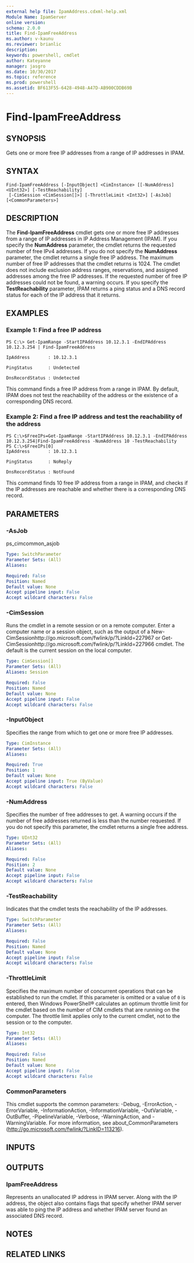 ```yaml
---
external help file: IpamAddress.cdxml-help.xml
Module Name: IpamServer
online version: 
schema: 2.0.0
title: Find-IpamFreeAddress
ms.author: v-kaunu
ms.reviewer: brianlic
description: 
keywords: powershell, cmdlet
author: Kateyanne
manager: jasgro
ms.date: 10/30/2017
ms.topic: reference
ms.prod: powershell
ms.assetid: BF613F55-6428-4948-A47D-AB900CDDB69B
---
```


# Find-IpamFreeAddress

## SYNOPSIS
Gets one or more free IP addresses from a range of IP addresses in IPAM.

## SYNTAX

```
Find-IpamFreeAddress [-InputObject] <CimInstance> [[-NumAddress] <UInt32>] [-TestReachability]
 [-CimSession <CimSession[]>] [-ThrottleLimit <Int32>] [-AsJob] [<CommonParameters>]
```

## DESCRIPTION
The **Find-IpamFreeAddress** cmdlet gets one or more free IP addresses from a range of IP addresses in IP Address Management (IPAM).
If you specify the **NumAddress** parameter, the cmdlet returns the requested number of free IPv4 addresses.
If you do not specify the **NumAddress** parameter, the cmdlet returns a single free IP address.
The maximum number of free IP addresses that the cmdlet returns is 1024.
The cmdlet does not include exclusion address ranges, reservations, and assigned addresses among the free IP addresses.
If the requested number of free IP addresses could not be found, a warning occurs.
If you specify the **TestReachability** parameter, IPAM returns a ping status and a DNS record status for each of the IP address that it returns.

## EXAMPLES

### Example 1: Find a free IP address
```
PS C:\> Get-IpamRange -StartIPAddress 10.12.3.1 -EndIPAddress 10.12.3.254 | Find-IpamFreeAddress

IpAddress       : 10.12.3.1

PingStatus      : Undetected

DnsRecordStatus : Undetected
```

This command finds a free IP address from a range in IPAM.
By default, IPAM does not test the reachability of the address or the existence of a corresponding DNS record.

### Example 2: Find a free IP address and test the reachability of the address
```
PS C:\>$FreeIPs=Get-IpamRange -StartIPAddress 10.12.3.1 -EndIPAddress 10.12.3.254|Find-IpamFreeAddress -NumAddress 10 -TestReachability
PS C:\>$FreeIPs[0]
IpAddress       : 10.12.3.1

PingStatus      : NoReply

DnsRecordStatus : NotFound
```

This command finds 10 free IP address from a range in IPAM, and checks if the IP addresses are reachable and whether there is a corresponding DNS record.

## PARAMETERS

### -AsJob
ps_cimcommon_asjob

```yaml
Type: SwitchParameter
Parameter Sets: (All)
Aliases: 

Required: False
Position: Named
Default value: None
Accept pipeline input: False
Accept wildcard characters: False
```

### -CimSession
Runs the cmdlet in a remote session or on a remote computer.
Enter a computer name or a session object, such as the output of a New-CimSessionhttp://go.microsoft.com/fwlink/p/?LinkId=227967 or Get-CimSessionhttp://go.microsoft.com/fwlink/p/?LinkId=227966 cmdlet.
The default is the current session on the local computer.

```yaml
Type: CimSession[]
Parameter Sets: (All)
Aliases: Session

Required: False
Position: Named
Default value: None
Accept pipeline input: False
Accept wildcard characters: False
```

### -InputObject
Specifies the range from which to get one or more free IP addresses.

```yaml
Type: CimInstance
Parameter Sets: (All)
Aliases: 

Required: True
Position: 1
Default value: None
Accept pipeline input: True (ByValue)
Accept wildcard characters: False
```

### -NumAddress
Specifies the number of free addresses to get.
A warning occurs if the number of free addresses returned is less than the number requested.
If you do not specify this parameter, the cmdlet returns a single free address.

```yaml
Type: UInt32
Parameter Sets: (All)
Aliases: 

Required: False
Position: 2
Default value: None
Accept pipeline input: False
Accept wildcard characters: False
```

### -TestReachability
Indicates that the cmdlet tests the reachability of the IP addresses.

```yaml
Type: SwitchParameter
Parameter Sets: (All)
Aliases: 

Required: False
Position: Named
Default value: None
Accept pipeline input: False
Accept wildcard characters: False
```

### -ThrottleLimit
Specifies the maximum number of concurrent operations that can be established to run the cmdlet.
If this parameter is omitted or a value of `0` is entered, then Windows PowerShell® calculates an optimum throttle limit for the cmdlet based on the number of CIM cmdlets that are running on the computer.
The throttle limit applies only to the current cmdlet, not to the session or to the computer.

```yaml
Type: Int32
Parameter Sets: (All)
Aliases: 

Required: False
Position: Named
Default value: None
Accept pipeline input: False
Accept wildcard characters: False
```

### CommonParameters
This cmdlet supports the common parameters: -Debug, -ErrorAction, -ErrorVariable, -InformationAction, -InformationVariable, -OutVariable, -OutBuffer, -PipelineVariable, -Verbose, -WarningAction, and -WarningVariable. For more information, see about_CommonParameters (http://go.microsoft.com/fwlink/?LinkID=113216).

## INPUTS

## OUTPUTS

### IpamFreeAddress
Represents an unallocated IP address in IPAM server.
Along with the IP address, the object also contains flags that specify whether IPAM server was able to ping the IP address and whether IPAM server found an associated DNS record.

## NOTES

## RELATED LINKS

